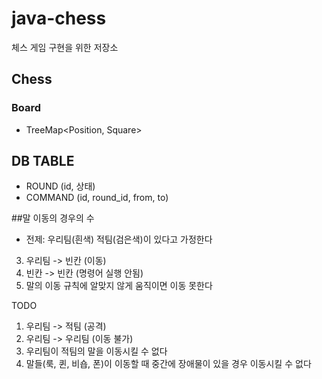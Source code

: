 # java-chess
체스 게임 구현을 위한 저장소


## Chess
### Board
- TreeMap<Position, Square> 


## DB TABLE
- ROUND (id, 상태)
- COMMAND (id, round_id, from, to)

##말 이동의 경우의 수

- 전제: 우리팀(흰색) 적팀(검은색)이 있다고 가정한다
3. 우리팀 -> 빈칸 (이동)
4. 빈칸 -> 빈칸 (명령어 실행 안됨)
6. 말의 이동 규칙에 알맞지 않게 움직이면 이동 못한다

TODO 
1. 우리팀 -> 적팀 (공격)
2. 우리팀 -> 우리팀 (이동 불가)
3. 우리팀이 적팀의 말을 이동시킬 수 없다
4. 말들(룩, 퀸, 비숍, 폰)이 이동할 때 중간에 장애물이 있을 경우 이동시킬 수 없다
